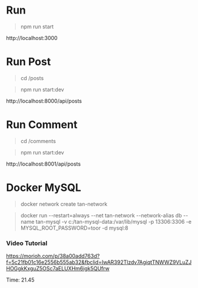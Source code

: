 # Run 
>npm run start

http://localhost:3000

# Run Post
> cd /posts

> npm run start:dev

http://localhost:8000/api/posts


# Run Comment 

> cd /comments

> npm run start:dev

http://localhost:8001/api/posts


# Docker MySQL

> docker network create tan-network

> docker run --restart=always --net tan-network --network-alias db --name tan-mysql -v c:/tan-mysql-data:/var/lib/mysql -p 13306:3306 -e MYSQL_ROOT_PASSWORD=toor -d mysql:8

### Video Tutorial
https://morioh.com/p/38a00add763d?f=5c21fb01c16e2556b555ab32&fbclid=IwAR392Tlzdv7AgiqtTNWWZ9VLuZJHOGgkKxguZ5OSc7aELUXHm6igk5QUfrw

Time: 21.45